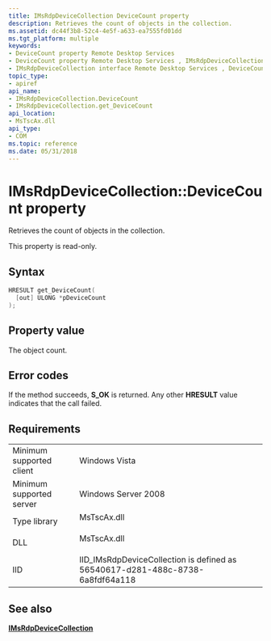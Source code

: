 ```yaml
---
title: IMsRdpDeviceCollection DeviceCount property
description: Retrieves the count of objects in the collection.
ms.assetid: dc44f3b8-52c4-4e5f-a633-ea7555fd01dd
ms.tgt_platform: multiple
keywords:
- DeviceCount property Remote Desktop Services
- DeviceCount property Remote Desktop Services , IMsRdpDeviceCollection interface
- IMsRdpDeviceCollection interface Remote Desktop Services , DeviceCount property
topic_type:
- apiref
api_name:
- IMsRdpDeviceCollection.DeviceCount
- IMsRdpDeviceCollection.get_DeviceCount
api_location:
- MsTscAx.dll
api_type:
- COM
ms.topic: reference
ms.date: 05/31/2018
---
```


# IMsRdpDeviceCollection::DeviceCount property

Retrieves the count of objects in the collection.

This property is read-only.

## Syntax


```C++
HRESULT get_DeviceCount(
  [out] ULONG *pDeviceCount
);
```



## Property value

The object count.

## Error codes

If the method succeeds, **S\_OK** is returned. Any other **HRESULT** value indicates that the call failed.

## Requirements



|                                     |                                                                                           |
|-------------------------------------|-------------------------------------------------------------------------------------------|
| Minimum supported client<br/> | Windows Vista<br/>                                                                  |
| Minimum supported server<br/> | Windows Server 2008<br/>                                                            |
| Type library<br/>             | <dl> <dt>MsTscAx.dll</dt> </dl>    |
| DLL<br/>                      | <dl> <dt>MsTscAx.dll</dt> </dl>    |
| IID<br/>                      | IID\_IMsRdpDeviceCollection is defined as 56540617-d281-488c-8738-6a8fdf64a118<br/> |



## See also

<dl> <dt>

[**IMsRdpDeviceCollection**](imsrdpdevicecollection.md)
</dt> </dl>

 

 





